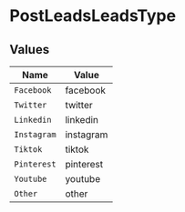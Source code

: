# PostLeadsLeadsType


## Values

| Name        | Value       |
| ----------- | ----------- |
| `Facebook`  | facebook    |
| `Twitter`   | twitter     |
| `Linkedin`  | linkedin    |
| `Instagram` | instagram   |
| `Tiktok`    | tiktok      |
| `Pinterest` | pinterest   |
| `Youtube`   | youtube     |
| `Other`     | other       |